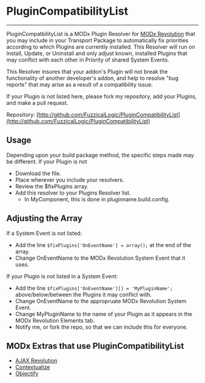# PluginCompatibilityList
---
PluginCompatbilityList is a MODx Plugin Resolver for [MODx Revolution](http://modx.com/) that you may include in your Transport Package to automatically fix priorities according to which Plugins are currently installed. This Resolver will run on Install, Update, or Uninstall and only adjust known, installed Plugins that may conflict with each other in Priority of shared System Events.

This Resolver insures that your addon's Plugin will not break the functionality of another developer's addon, and help to resolve "bug reports" that may arise as a result of a compatibility issue.

If your Plugin is not listed here, please fork my repository, add your Plugins, and make a pull request.

Repository: [http://github.com/FuzzicalLogic/PluginCompatibilityList](http://github.com/FuzzicalLogic/PluginCompatibilityList)

## Usage
Depending upon your build package method, the specific steps made may be different. If your Plugin is not

* Download the file.
* Place wherever you include your resolvers.
* Review the $fixPlugins array.
* Add this resolver to your Plugins Resolver list. 
  * In MyComponent, this is done in pluginname.build.config.

## Adjusting the Array
If a System Event is not listed:
* Add the line `$fixPlugins['OnEventName'] = array();` at the end of the array.
* Change OnEventName to the MODx Revolution System Event that it uses.

If your Plugin is not listed in a System Event:
* Add the line `$fixPlugins['OnEventName'][] = 'MyPluginName';` above/below/between the Plugins it may conflict with.
* Change OnEventName to the appropruate MODx Revolution System Event.
* Change MyPluginName to the name of your Plugin as it appears in the MODx Revolution Elements tab.
* Notify me, or fork the repo, so that we can include this for everyone.

## MODx Extras that use PluginCompatibilityList
* [AJAX Revolution](http://github.com/nTouchSoftwareLLC/AJAX-Revolution/)
* [Contextualize](http://github.com/nTouchSoftwareLLC/Contextualize/)
* [Objectify](http://github.com/nTouchSoftwareLLC/Objectify/)
